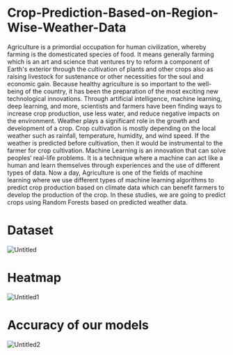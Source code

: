 # Crop-Prediction-Based-on-Region-Wise-Weather-Data

Agriculture is a primordial occupation for human civilization, whereby farming is the domesticated species of food. It means generally farming which is an art and science that ventures try to reform a component of Earth's exterior through the cultivation of plants and other crops also as raising livestock for sustenance or other necessities for the soul and economic gain. Because healthy agriculture is so important to the well-being of the country, it has been the preparation of the most exciting new technological innovations. Through artificial intelligence, machine learning, deep learning, and more, scientists and farmers have been finding ways to increase crop production, use less water, and reduce negative impacts on the environment. Weather plays a significant role in the growth and development of a crop. Crop cultivation is mostly depending on the local weather such as rainfall, temperature, humidity, and wind speed. If the weather is predicted before cultivation, then it would be instrumental to the farmer for crop cultivation. Machine Learning is an innovation that can solve peoples‘ real-life problems. It is a technique where a machine can act like a human and learn themselves through experiences and the use of different types of data. Now a day, Agriculture is one of the fields of machine learning where we use different types of machine learning algorithms to predict crop production based on climate data which can benefit farmers to develop the production of the crop. In these studies, we are going to predict crops using Random Forests based on predicted weather data.
 
# Dataset 
![Untitled](https://user-images.githubusercontent.com/76995828/222646676-d6f7a0a0-e16b-4d63-9a8f-4cbe4bc2c799.jpg)


# Heatmap
![Untitled1](https://user-images.githubusercontent.com/76995828/222646805-742d05c6-0dab-43d0-aeb5-6255f1561d28.jpg)


# Accuracy of our models
![Untitled2](https://user-images.githubusercontent.com/76995828/222646876-926fbf9c-e769-4157-bf31-e894cc30ef5b.jpg)
